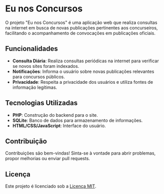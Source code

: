 # Eu nos Concursos

O projeto "Eu nos Concursos" é uma aplicação web que realiza consultas na internet em busca de novas publicações pertinentes aos concurseiros, facilitando o acompanhamento de convocações em publicações oficiais.

## Funcionalidades

- **Consulta Diária**: Realiza consultas periódicas na internet para verificar se novos sites foram indexados.
- **Notificações**: Informa o usuário sobre novas publicações relevantes para concursos públicos.
- **Privacidade**: Respeita a privacidade dos usuários e utiliza fontes de informação legítimas.

## Tecnologias Utilizadas

- **PHP**: Construção do backend para o site.
- **SQLite**: Banco de dados para armazenamento de informações.
- **HTML/CSS/JavaScript**: Interface do usuário.

## Contribuição

Contribuições são bem-vindas! Sinta-se à vontade para abrir problemas, propor melhorias ou enviar pull requests.

## Licença

Este projeto é licenciado sob a [Licença MIT](LICENSE).
